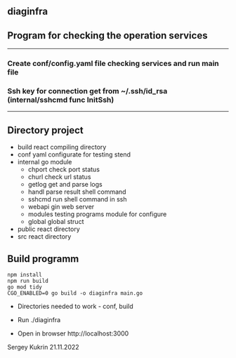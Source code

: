 ## diaginfra

## Program for checking the operation services
----------
### Create conf/config.yaml file checking services and run main file
### Ssh key for connection get from ~/.ssh/id_rsa (internal/sshcmd func InitSsh)
----------
## Directory project
- build react compiling directory
- conf yaml configurate for testing stend
- internal go module
  - chport check port status
  - churl check url status
  - getlog get and parse logs
  - handl parse result shell command 
  - sshcmd run shell command in ssh
  - webapi gin web server
  - modules testing programs module for configure
  - global global struct 
- public react directory
- src react directory


## Build programm
 ```
 npm install
 npm run build
 go mod tidy
 CGO_ENABLED=0 go build -o diaginfra main.go
```

- Directories needed to work - conf, build

- Run ./diaginfra 
- Open in browser http://localhost:3000

 Sergey Kukrin 21.11.2022